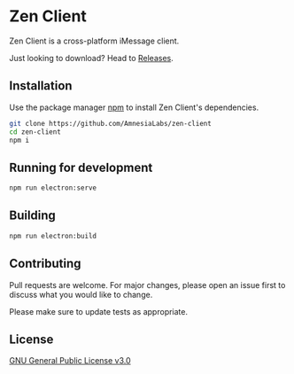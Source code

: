 # Zen Client

Zen Client is a cross-platform iMessage client.

Just looking to download? Head to [Releases](https://github.com/AmnesiaLabs/zen-client/releases).

## Installation

Use the package manager [npm](https://npmjs.com) to install Zen Client's dependencies.
```bash
git clone https://github.com/AmnesiaLabs/zen-client
cd zen-client
npm i
```

## Running for development

```bash
npm run electron:serve
```

## Building

```bash
npm run electron:build
```

## Contributing
Pull requests are welcome. For major changes, please open an issue first to discuss what you would like to change.

Please make sure to update tests as appropriate.

## License
[GNU General Public License v3.0](https://github.com/AmnesiaLabs/zen-client/blob/master/LICENSE.md)
